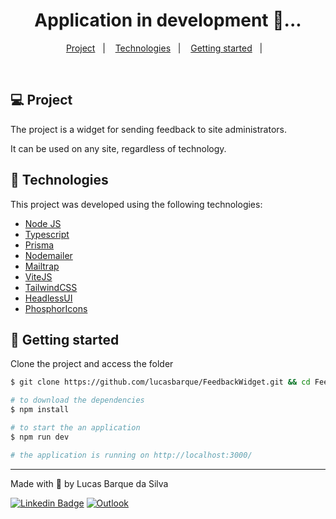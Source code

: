 <h1 align="center">
    <!-- <img alt="Course Platform" title="Course Platform" src=".github/preview.gif" /> -->
    Application in development 👷...
</h1>

<p align="center">
  <a href="#-project">Project</a>&nbsp;&nbsp;&nbsp;|&nbsp;&nbsp;&nbsp;
  <a href="#technologies">Technologies</a>&nbsp;&nbsp;&nbsp;|&nbsp;&nbsp;&nbsp;
  <a href="#-getting-started">Getting started</a>&nbsp;&nbsp;&nbsp;|&nbsp;&nbsp;&nbsp;  
</p>

<br>

<!-- <p align="center">
  <img alt="Course Platform" src=".github/logo.svg" width="120px">
</p> -->

## 💻 Project

The project is a widget for sending feedback to site administrators.

It can be used on any site, regardless of technology.

## 🧪 Technologies

This project was developed using the following technologies:

- [Node JS](https://nodejs.org/en/)
- [Typescript](https://www.typescriptlang.org/)
- [Prisma](https://www.prisma.io/)
- [Nodemailer](https://nodemailer.com/about/)
- [Mailtrap](https://mailtrap.io/)
- [ViteJS](https://vitejs.dev/)
- [TailwindCSS](https://tailwindcss.com/)
- [HeadlessUI](https://headlessui.dev/)
- [PhosphorIcons](https://phosphoricons.com/)

## 🚀 Getting started

Clone the project and access the folder

```bash
$ git clone https://github.com/lucasbarque/FeedbackWidget.git && cd FeedbackWidget

# to download the dependencies
$ npm install

# to start the an application
$ npm run dev

# the application is running on http://localhost:3000/
```

---

<p>Made with 💜 by Lucas Barque da Silva</p>

[![Linkedin Badge](https://img.shields.io/badge/-lucasbarque-blue?style=flat-square&logo=Linkedin&logoColor=white&link=https://www.linkedin.com/in/lucas-barque/)](https://www.linkedin.com/in/lucas-barque/)
[![Outlook](https://img.shields.io/badge/Microsoft_Outlook-0078D4?style=flat-square&logo=microsoft-outlook&logoColor=whitelink=mailto:lucasbarquedasilva@hotmail.com)](mailto:lucasbarquedasilva@hotmail.com)
